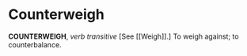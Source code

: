 # Counterweigh

**COUNTERWEIGH**, _verb transitive_ \[See [[Weigh]].\] To weigh against; to counterbalance.